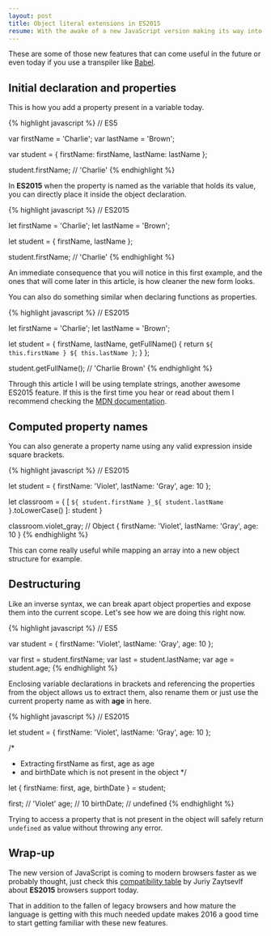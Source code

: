 ```yaml
---
layout: post
title: Object literal extensions in ES2015
resume: With the awake of a new JavaScript version making its way into modern browsers, one of the features you will find yourself using more often is the new syntax to manipulate object properties.
---
```


These are some of those new features that can come useful in the future or even today if you use a transpiler like [Babel][3].

## Initial declaration and properties

This is how you add a property present in a variable today.

{% highlight javascript %}
// ES5

var firstName = 'Charlie';
var lastName = 'Brown';

var student = {
    firstName: firstName,
    lastName: lastName
};

student.firstName; // 'Charlie'
{% endhighlight %}

In **ES2015** when the property is named as the variable that holds its value, you can directly place it inside the object declaration.

{% highlight javascript %}
// ES2015

let firstName = 'Charlie';
let lastName = 'Brown';

let student = {
    firstName,
    lastName
};

student.firstName; // 'Charlie'
{% endhighlight %}

An immediate consequence that you will notice in this first example, and the ones that will come later in this article, is how cleaner the new form looks.

You can also do something similar when declaring functions as properties.

{% highlight javascript %}
// ES2015

let firstName = 'Charlie';
let lastName = 'Brown';

let student = {
    firstName,
    lastName,
    getFullName() {
        return `${ this.firstName } ${ this.lastName }`;
    }
};

student.getFullName(); // 'Charlie Brown'
{% endhighlight %}

Through this article I will be using template strings, another awesome ES2015 feature. If this is the first time you hear or read about them I recommend checking the [MDN documentation][1].


## Computed property names

You can also generate a property name using any valid expression inside square brackets.

{% highlight javascript %}
// ES2015

let student = {
    firstName: 'Violet',
    lastName: 'Gray',
    age: 10
};

let classroom = {
    [ `${ student.firstName }_${ student.lastName }`.toLowerCase() ]: student
}

classroom.violet_gray; // Object { firstName: 'Violet', lastName: 'Gray', age: 10 }
{% endhighlight %}

This can come really useful while mapping an array into a new object structure for example.


## Destructuring

Like an inverse syntax, we can break apart object properties and expose them into the current scope. Let's see how we are doing this right now.

{% highlight javascript %}
// ES5

var student = {
    firstName: 'Violet',
    lastName: 'Gray',
    age: 10
};

var first = student.firstName;
var last = student.lastName;
var age = student.age;
{% endhighlight %}

Enclosing variable declarations in brackets and referencing the properties from the object allows us to extract them, also rename them or just use the current property name as with **age** in here.

{% highlight javascript %}
// ES2015

let student = {
    firstName: 'Violet',
    lastName: 'Gray',
    age: 10
};

/*
 * Extracting firstName as first, age as age
 * and birthDate which is not present in the object
 */

let { firstName: first, age, birthDate } = student;

first; // 'Violet'
age; // 10
birthDate; // undefined
{% endhighlight %}

Trying to access a property that is not present in the object will safely return `undefined` as value without throwing any error.


## Wrap-up

The new version of JavaScript is coming to modern browsers faster as we probably thought, just check this [compatibility table][2] by Juriy ZaytsevIf about **ES2015** browsers support today.

That in addition to the fallen of legacy browsers and how mature the language is getting with this much needed update makes 2016 a good time to start getting familiar with these new features.


[1]: https://developer.mozilla.org/en-US/docs/Web/JavaScript/Reference/Template_literals
[2]: https://kangax.github.io/compat-table/es6/
[3]: https://babeljs.io/
